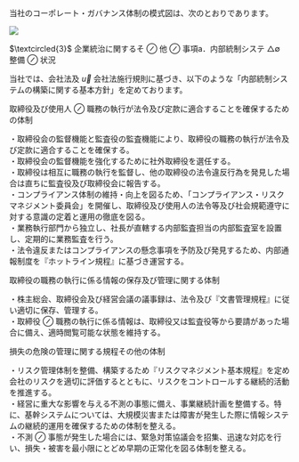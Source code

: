 当社のコーポレート・ガバナンス体制の模式図は、次のとおりであります。  

![](tmp9ou5rb8z/6fbd0646f4a723d4829d61316355b38875a6d71333bf20debccdb0cb1eda478b.jpg)  

$\textcircled{3}$ 企業統治に関するそ $\oslash$ 他 $\oslash$ 事項a．内部統制システ $\bigtriangleup \emptyset$ 整備 $\oslash$ 状況  

当社では、会社法及 $\overrightarrow { u }$ 会社法施行規則に基づき、以下のような「内部統制システムの構築に関する基本方針」を定めております。  

取締役及び使用人 $\oslash$ 職務の執行が法令及び定款に適合することを確保するための体制  

・取締役会の監督機能と監査役の監査機能により、取締役の職務の執行が法令及び定款に適合することを確保する。  
・取締役会の監督機能を強化するために社外取締役を選任する。  
・取締役は相互に職務の執行を監督し、他の取締役の法令違反行為を発見した場合は直ちに監査役及び取締役会に報告する。  
・コンプライアンス体制の維持・向上を図るため、「コンプライアンス・リスクマネジメント委員会」を開催し、取締役及び使用人の法令等及び社会規範遵守に対する意識の定着と運用の徹底を図る。  
・業務執行部門から独立し、社長が直轄する内部監査担当の内部監査室を設置し、定期的に業務監査を行う。  
・法令違反またはコンプライアンスの懸念事項を予防及び発見するため、内部通報制度を『ホットライン規程』に基づき運営する。  

取締役の職務の執行に係る情報の保存及び管理に関する体制  

・株主総会、取締役会及び経営会議の議事録は、法令及び『文書管理規程』に従い適切に保存、管理する。  
・取締役 $\oslash$ 職務の執行に係る情報は、取締役又は監査役等から要請があった場合に備え、適時閲覧可能な状態を維持する。  

損失の危険の管理に関する規程その他の体制  

・リスク管理体制を整備、構築するため『リスクマネジメント基本規程』を定め会社のリスクを適切に評価するとともに、リスクをコントロールする継続的活動を推進する。  
・経営に重大な影響を与える不測の事態に備え、事業継続計画を整備する。特に、基幹システムについては、大規模災害または障害が発生した際に情報システムの継続的運用を確保するための体制を整える。  
・不測 $\oslash$ 事態が発生した場合には、緊急対策協議会を招集、迅速な対応を行い、損失・被害を最小限にとどめ早期の正常化を図る体制を整える。  